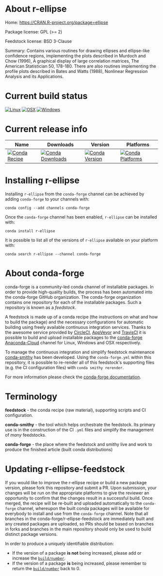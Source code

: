 About r-ellipse
===============

Home: https://CRAN.R-project.org/package=ellipse

Package license: GPL (>= 2)

Feedstock license: BSD 3-Clause

Summary: Contains various routines for drawing ellipses and ellipse-like confidence regions, implementing the plots described in Murdoch and Chow (1996), A graphical display of large correlation matrices, The American Statistician 50, 178-180. There are also routines implementing the profile plots described in Bates and Watts (1988), Nonlinear Regression Analysis and its Applications.



Current build status
====================

[![Linux](https://img.shields.io/circleci/project/github/conda-forge/r-ellipse-feedstock/master.svg?label=Linux)](https://circleci.com/gh/conda-forge/r-ellipse-feedstock)
[![OSX](https://img.shields.io/travis/conda-forge/r-ellipse-feedstock/master.svg?label=macOS)](https://travis-ci.org/conda-forge/r-ellipse-feedstock)
[![Windows](https://img.shields.io/appveyor/ci/conda-forge/r-ellipse-feedstock/master.svg?label=Windows)](https://ci.appveyor.com/project/conda-forge/r-ellipse-feedstock/branch/master)

Current release info
====================

| Name | Downloads | Version | Platforms |
| --- | --- | --- | --- |
| [![Conda Recipe](https://img.shields.io/badge/recipe-r--ellipse-green.svg)](https://anaconda.org/conda-forge/r-ellipse) | [![Conda Downloads](https://img.shields.io/conda/dn/conda-forge/r-ellipse.svg)](https://anaconda.org/conda-forge/r-ellipse) | [![Conda Version](https://img.shields.io/conda/vn/conda-forge/r-ellipse.svg)](https://anaconda.org/conda-forge/r-ellipse) | [![Conda Platforms](https://img.shields.io/conda/pn/conda-forge/r-ellipse.svg)](https://anaconda.org/conda-forge/r-ellipse) |

Installing r-ellipse
====================

Installing `r-ellipse` from the `conda-forge` channel can be achieved by adding `conda-forge` to your channels with:

```
conda config --add channels conda-forge
```

Once the `conda-forge` channel has been enabled, `r-ellipse` can be installed with:

```
conda install r-ellipse
```

It is possible to list all of the versions of `r-ellipse` available on your platform with:

```
conda search r-ellipse --channel conda-forge
```


About conda-forge
=================

conda-forge is a community-led conda channel of installable packages.
In order to provide high-quality builds, the process has been automated into the
conda-forge GitHub organization. The conda-forge organization contains one repository
for each of the installable packages. Such a repository is known as a *feedstock*.

A feedstock is made up of a conda recipe (the instructions on what and how to build
the package) and the necessary configurations for automatic building using freely
available continuous integration services. Thanks to the awesome service provided by
[CircleCI](https://circleci.com/), [AppVeyor](https://www.appveyor.com/)
and [TravisCI](https://travis-ci.org/) it is possible to build and upload installable
packages to the [conda-forge](https://anaconda.org/conda-forge)
[Anaconda-Cloud](https://anaconda.org/) channel for Linux, Windows and OSX respectively.

To manage the continuous integration and simplify feedstock maintenance
[conda-smithy](https://github.com/conda-forge/conda-smithy) has been developed.
Using the ``conda-forge.yml`` within this repository, it is possible to re-render all of
this feedstock's supporting files (e.g. the CI configuration files) with ``conda smithy rerender``.

For more information please check the [conda-forge documentation](https://conda-forge.org/docs/).

Terminology
===========

**feedstock** - the conda recipe (raw material), supporting scripts and CI configuration.

**conda-smithy** - the tool which helps orchestrate the feedstock.
                   Its primary use is in the construction of the CI ``.yml`` files
                   and simplify the management of *many* feedstocks.

**conda-forge** - the place where the feedstock and smithy live and work to
                  produce the finished article (built conda distributions)


Updating r-ellipse-feedstock
============================

If you would like to improve the r-ellipse recipe or build a new
package version, please fork this repository and submit a PR. Upon submission,
your changes will be run on the appropriate platforms to give the reviewer an
opportunity to confirm that the changes result in a successful build. Once
merged, the recipe will be re-built and uploaded automatically to the
`conda-forge` channel, whereupon the built conda packages will be available for
everybody to install and use from the `conda-forge` channel.
Note that all branches in the conda-forge/r-ellipse-feedstock are
immediately built and any created packages are uploaded, so PRs should be based
on branches in forks and branches in the main repository should only be used to
build distinct package versions.

In order to produce a uniquely identifiable distribution:
 * If the version of a package **is not** being increased, please add or increase
   the [``build/number``](https://conda.io/docs/user-guide/tasks/build-packages/define-metadata.html#build-number-and-string).
 * If the version of a package **is** being increased, please remember to return
   the [``build/number``](https://conda.io/docs/user-guide/tasks/build-packages/define-metadata.html#build-number-and-string)
   back to 0.

